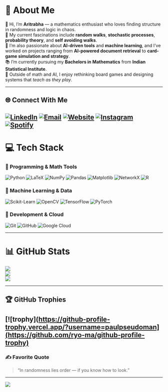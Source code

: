 # 💫 About Me

👋 Hi, I’m **Aritrabha** — a mathematics enthusiast who loves finding structure in randomness and logic in chaos.  
🎲 My current fascinations include **random walks**, **stochastic processes**, **probability theory**, and **self avoiding walks**.  
🧠 I’m also passionate about **AI-driven tools** and **machine learning**, and I’ve worked on projects ranging from **AI-powered document retrieval** to **card-game simulation and strategy**.  
📚 I’m currently pursuing my **Bachelors in Mathematics** from **Indian Statistical Institute**.  
🎨 Outside of math and AI, I enjoy rethinking board games and designing systems that *teach as they play*.  

---

## 🌐 Connect With Me

[![LinkedIn](https://img.shields.io/badge/LinkedIn-%230077B5.svg?logo=linkedin&logoColor=white)](https://www.linkedin.com/in/aritrabha-majumdar-706a7a215/)
[![Email](https://img.shields.io/badge/Email-D14836?logo=gmail&logoColor=white)](mailto:aritrabhamajumdar.math@gmail.com)
[![Website](https://img.shields.io/badge/Website-%23000000.svg?logo=About.me&logoColor=white)](https://paulpseudoman.github.io)
[![Instagram](https://img.shields.io/badge/Instagram-%23E4405F.svg?logo=Instagram&logoColor=white)](https://instagram.com/paul_pseudoman)
[![Spotify](https://img.shields.io/badge/Spotify-%231DB954.svg?logo=spotify&logoColor=white)](https://open.spotify.com/user/31ws43q7vgyacltmmickqvoeodi4?si=_n7tG0rAQp2BtqC94ZNmjw&nd=1&dlsi=0ab860202f744b44)
---

# 💻 Tech Stack

### 🧩 Programming & Math Tools
![Python](https://img.shields.io/badge/python-3670A0?style=for-the-badge&logo=python&logoColor=ffdd54)
![LaTeX](https://img.shields.io/badge/latex-%23008080.svg?style=for-the-badge&logo=latex&logoColor=white)
![NumPy](https://img.shields.io/badge/numpy-%23013243.svg?style=for-the-badge&logo=numpy&logoColor=white)
![Pandas](https://img.shields.io/badge/pandas-%23150458.svg?style=for-the-badge&logo=pandas&logoColor=white)
![Matplotlib](https://img.shields.io/badge/Matplotlib-%23ffffff.svg?style=for-the-badge&logo=Matplotlib&logoColor=black)
![NetworkX](https://img.shields.io/badge/NetworkX-%2300BFFF.svg?style=for-the-badge&logo=python&logoColor=white)
![R](https://img.shields.io/badge/r-%23276DC3.svg?style=for-the-badge&logo=r&logoColor=white)

### 🧠 Machine Learning & Data
![Scikit-Learn](https://img.shields.io/badge/scikit--learn-%23F7931E.svg?style=for-the-badge&logo=scikit-learn&logoColor=white)
![OpenCV](https://img.shields.io/badge/opencv-%23white.svg?style=for-the-badge&logo=opencv&logoColor=white)
![TensorFlow](https://img.shields.io/badge/TensorFlow-%23FF6F00.svg?style=for-the-badge&logo=tensorflow&logoColor=white)
![PyTorch](https://img.shields.io/badge/PyTorch-%23EE4C2C.svg?style=for-the-badge&logo=pytorch&logoColor=white)

### 🧰 Development & Cloud
![Git](https://img.shields.io/badge/git-%23F05033.svg?style=for-the-badge&logo=git&logoColor=white)
![GitHub](https://img.shields.io/badge/github-%23121011.svg?style=for-the-badge&logo=github&logoColor=white)
![Google Cloud](https://img.shields.io/badge/GoogleCloud-%234285F4.svg?style=for-the-badge&logo=google-cloud&logoColor=white)

---

# 📊 GitHub Stats

![](https://github-readme-stats.vercel.app/api?username=paulpseudoman&theme=solarized-light&hide_border=false&include_all_commits=true&count_private=true)<br/>
![](https://nirzak-streak-stats.vercel.app/?user=paulpseudoman&theme=solarized-light&hide_border=false)<br/>
![](https://github-readme-stats.vercel.app/api/top-langs/?username=paulpseudoman&theme=solarized-light&hide_border=false&layout=compact)

---

## 🏆 GitHub Trophies

[![trophy](https://github-profile-trophy.vercel.app/?username=paulpseudoman](https://github.com/ryo-ma/github-profile-trophy)
---

### ✍️ Favorite Quote
> “In randomness lies order — if you know how to look.”

---

[![](https://visitcount.itsvg.in/api?id=paulpseudoman&icon=0&color=0)](https://visitcount.itsvg.in)

<!-- Crafted with curiosity and coffee by Aritrabha -->

